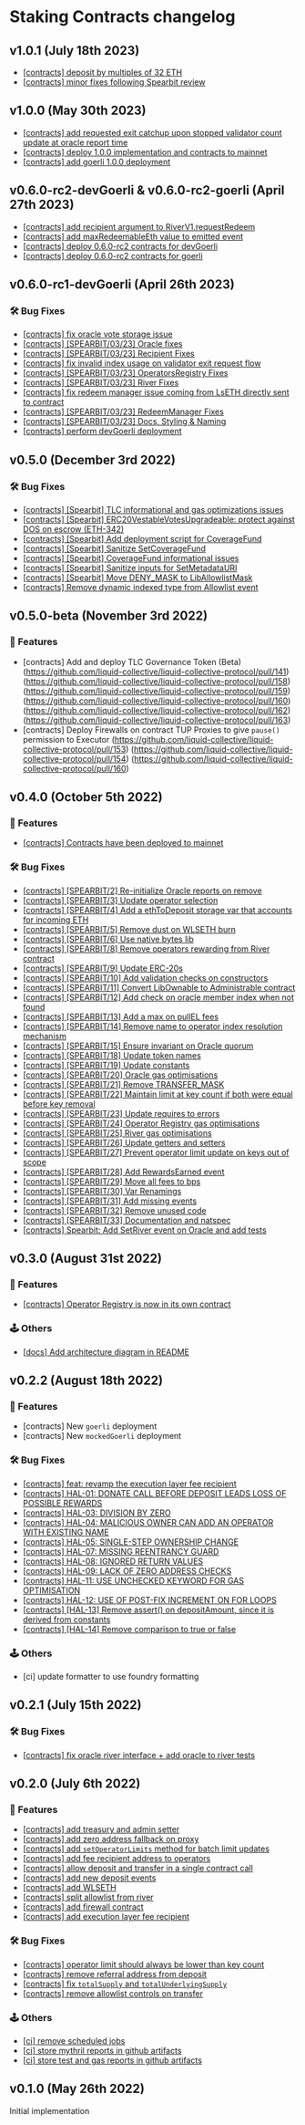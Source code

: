 # Staking Contracts changelog

## v1.0.1 (July 18th 2023)

- [[contracts] deposit by multiples of 32 ETH](https://github.com/liquid-collective/liquid-collective-protocol/pull/222)
- [[contracts] minor fixes following Spearbit review](https://github.com/liquid-collective/liquid-collective-protocol/pull/219)


## v1.0.0 (May 30th 2023)

- [[contracts] add requested exit catchup upon stopped validator count update at oracle report time](https://github.com/liquid-collective/liquid-collective-protocol/pull/211)
- [[contracts] deploy 1.0.0 implementation and contracts to mainnet](https://github.com/liquid-collective/liquid-collective-protocol/pull/215)
- [[contracts] add goerli 1.0.0 deployment](https://github.com/liquid-collective/liquid-collective-protocol/pull/218)

## v0.6.0-rc2-devGoerli & v0.6.0-rc2-goerli (April 27th 2023)

- [[contracts] add recipient argument to RiverV1.requestRedeem](https://github.com/liquid-collective/liquid-collective-protocol/pull/202)
- [[contracts] add maxRedeemableEth value to emitted event](https://github.com/liquid-collective/liquid-collective-protocol/pull/206)
- [[contracts] deploy 0.6.0-rc2 contracts for devGoerli](https://github.com/liquid-collective/liquid-collective-protocol/pull/208)
- [[contracts] deploy 0.6.0-rc2 contracts for goerli](https://github.com/liquid-collective/liquid-collective-protocol/pull/208)


## v0.6.0-rc1-devGoerli (April 26th 2023)

### :hammer_and_wrench: Bug Fixes

- [[contracts] fix oracle vote storage issue](https://github.com/liquid-collective/liquid-collective-protocol/pull/193)
- [[contracts] [SPEARBIT/03/23] Oracle fixes](https://github.com/liquid-collective/liquid-collective-protocol/pull/193)
- [[contracts] [SPEARBIT/03/23] Recipient Fixes](https://github.com/liquid-collective/liquid-collective-protocol/pull/194)
- [[contracts] fix invalid index usage on validator exit request flow](https://github.com/liquid-collective/liquid-collective-protocol/pull/195)
- [[contracts] [SPEARBIT/03/23] OperatorsRegistry Fixes](https://github.com/liquid-collective/liquid-collective-protocol/pull/195)
- [[contracts] [SPEARBIT/03/23] River Fixes](https://github.com/liquid-collective/liquid-collective-protocol/pull/196)
- [[contracts] fix redeem manager issue coming from LsETH directly sent to contract](https://github.com/liquid-collective/liquid-collective-protocol/pull/197)
- [[contracts] [SPEARBIT/03/23] RedeemManager Fixes](https://github.com/liquid-collective/liquid-collective-protocol/pull/197)
- [[contracts] [SPEARBIT/03/23] Docs, Styling & Naming](https://github.com/liquid-collective/liquid-collective-protocol/pull/198)
- [[contracts] perform devGoerli deployment](https://github.com/liquid-collective/liquid-collective-protocol/pull/190/commits/8ed58a23972220def3d4d94e70c9be11aee05619)

## v0.5.0 (December 3rd 2022)

### :hammer_and_wrench: Bug Fixes

- [[contracts] [Spearbit] TLC informational and gas optimizations issues](https://github.com/liquid-collective/liquid-collective-protocol/pull/172)
- [[contracts] [Spearbit] ERC20VestableVotesUpgradeable: protect against DOS on escrow (ETH-342)](https://github.com/liquid-collective/liquid-collective-protocol/pull/171)
- [[contracts] [Spearbit] Add deployment script for CoverageFund](https://github.com/liquid-collective/liquid-collective-protocol/pull/170)
- [[contracts] [Spearbit] Sanitize SetCoverageFund](https://github.com/liquid-collective/liquid-collective-protocol/pull/169)
- [[contracts] [Spearbit] CoverageFund informational issues](https://github.com/liquid-collective/liquid-collective-protocol/pull/168)
- [[contracts] [Spearbit] Sanitize inputs for SetMetadataURI](https://github.com/liquid-collective/liquid-collective-protocol/pull/167)
- [[contracts] [Spearbit] Move DENY_MASK to LibAllowlistMask](https://github.com/liquid-collective/liquid-collective-protocol/pull/166)
- [[contracts] Remove dynamic indexed type from Allowlist event](https://github.com/liquid-collective/liquid-collective-protocol/blob/c0517983140f593f8db033c7ab75e6a91556182b/contracts/src/interfaces/IAllowlist.1.sol#L11)

## v0.5.0-beta (November 3rd 2022)

### :dizzy: Features

- [contracts] Add and deploy TLC Governance Token (Beta) (https://github.com/liquid-collective/liquid-collective-protocol/pull/141) (https://github.com/liquid-collective/liquid-collective-protocol/pull/158) (https://github.com/liquid-collective/liquid-collective-protocol/pull/159) (https://github.com/liquid-collective/liquid-collective-protocol/pull/160)(https://github.com/liquid-collective/liquid-collective-protocol/pull/162) (https://github.com/liquid-collective/liquid-collective-protocol/pull/163)
- [contracts] Deploy Firewalls on contract TUP Proxies to give `pause()` permission to Executor (https://github.com/liquid-collective/liquid-collective-protocol/pull/153) (https://github.com/liquid-collective/liquid-collective-protocol/pull/154) (https://github.com/liquid-collective/liquid-collective-protocol/pull/160)

## v0.4.0 (October 5th 2022)

### :dizzy: Features

- [[contracts] Contracts have been deployed to mainnet](https://github.com/liquid-collective/liquid-collective-protocol/pull/152)

### :hammer_and_wrench: Bug Fixes

- [[contracts] [SPEARBIT/2] Re-initialize Oracle reports on remove](https://github.com/liquid-collective/liquid-collective-protocol/pull/118)
- [[contracts] [SPEARBIT/3] Update operator selection](https://github.com/liquid-collective/liquid-collective-protocol/pull/119)
- [[contracts] [SPEARBIT/4] Add a ethToDeposit storage var that accounts for incoming ETH](https://github.com/liquid-collective/liquid-collective-protocol/pull/120)
- [[contracts] [SPEARBIT/5] Remove dust on WLSETH burn](https://github.com/liquid-collective/liquid-collective-protocol/pull/121)
- [[contracts] [SPEARBIT/6] Use native bytes lib](https://github.com/liquid-collective/liquid-collective-protocol/pull/122)
- [[contracts] [SPEARBIT/8] Remove operators rewarding from River contract](https://github.com/liquid-collective/liquid-collective-protocol/pull/123)
- [[contracts] [SPEARBIT/9] Update ERC-20s](https://github.com/liquid-collective/liquid-collective-protocol/pull/124)
- [[contracts] [SPEARBIT/10] Add validation checks on constructors](https://github.com/liquid-collective/liquid-collective-protocol/pull/125)
- [[contracts] [SPEARBIT/11] Convert LibOwnable to Administrable contract](https://github.com/liquid-collective/liquid-collective-protocol/pull/126)
- [[contracts] [SPEARBIT/12] Add check on oracle member index when not found](https://github.com/liquid-collective/liquid-collective-protocol/pull/127)
- [[contracts] [SPEARBIT/13] Add a max on pullEL fees](https://github.com/liquid-collective/liquid-collective-protocol/pull/128)
- [[contracts] [SPEARBIT/14] Remove name to operator index resolution mechanism](https://github.com/liquid-collective/liquid-collective-protocol/pull/129)
- [[contracts] [SPEARBIT/15] Ensure invariant on Oracle quorum](https://github.com/liquid-collective/liquid-collective-protocol/pull/130)
- [[contracts] [SPEARBIT/18] Update token names](https://github.com/liquid-collective/liquid-collective-protocol/pull/131)
- [[contracts] [SPEARBIT/19] Update constants](https://github.com/liquid-collective/liquid-collective-protocol/pull/132)
- [[contracts] [SPEARBIT/20] Oracle gas optimisations](https://github.com/liquid-collective/liquid-collective-protocol/pull/133)
- [[contracts] [SPEARBIT/21] Remove TRANSFER_MASK](https://github.com/liquid-collective/liquid-collective-protocol/pull/134)
- [[contracts] [SPEARBIT/22] Maintain limit at key count if both were equal before key removal](https://github.com/liquid-collective/liquid-collective-protocol/pull/135)
- [[contracts] [SPEARBIT/23] Update requires to errors](https://github.com/liquid-collective/liquid-collective-protocol/pull/136)
- [[contracts] [SPEARBIT/24] Operator Registry gas optimisations](https://github.com/liquid-collective/liquid-collective-protocol/pull/137)
- [[contracts] [SPEARBIT/25] River gas optimisations](https://github.com/liquid-collective/liquid-collective-protocol/pull/138)
- [[contracts] [SPEARBIT/26] Update getters and setters](https://github.com/liquid-collective/liquid-collective-protocol/pull/139)
- [[contracts] [SPEARBIT/27] Prevent operator limit update on keys out of scope](https://github.com/liquid-collective/liquid-collective-protocol/pull/140)
- [[contracts] [SPEARBIT/28] Add RewardsEarned event](https://github.com/liquid-collective/liquid-collective-protocol/pull/142)
- [[contracts] [SPEARBIT/29] Move all fees to bps](https://github.com/liquid-collective/liquid-collective-protocol/pull/143)
- [[contracts] [SPEARBIT/30] Var Renamings](https://github.com/liquid-collective/liquid-collective-protocol/pull/144)
- [[contracts] [SPEARBIT/31] Add missing events](https://github.com/liquid-collective/liquid-collective-protocol/pull/145)
- [[contracts] [SPEARBIT/32] Remove unused code](https://github.com/liquid-collective/liquid-collective-protocol/pull/149)
- [[contracts] [SPEARBIT/33] Documentation and natspec](https://github.com/liquid-collective/liquid-collective-protocol/pull/147)
- [[contracts] Spearbit: Add SetRiver event on Oracle and add tests](https://github.com/liquid-collective/liquid-collective-protocol/pull/146)

## v0.3.0 (August 31st 2022)

### :dizzy: Features

- [[contracts] Operator Registry is now in its own contract](https://github.com/River-Protocol/river-contracts/pull/110)

### 🕹️ Others

- [[docs] Add architecture diagram in README](https://github.com/River-Protocol/river-contracts/pull/111)

## v0.2.2 (August 18th 2022)

### :dizzy: Features

- [contracts] New `goerli` deployment
- [contracts] New `mockedGoerli` deployment

### :hammer_and_wrench: Bug Fixes

- [[contracts] feat: revamp the execution layer fee recipient](https://github.com/River-Protocol/river-contracts/pull/104)
- [[contracts] HAL-01: DONATE CALL BEFORE DEPOSIT LEADS LOSS OF POSSIBLE REWARDS](https://github.com/River-Protocol/river-contracts/pull/93)
- [[contracts] HAL-03: DIVISION BY ZERO](https://github.com/River-Protocol/river-contracts/pull/103)
- [[contracts] HAL-04: MALICIOUS OWNER CAN ADD AN OPERATOR WITH EXISTING NAME](https://github.com/River-Protocol/river-contracts/pull/95)
- [[contracts] HAL-05: SINGLE-STEP OWNERSHIP CHANGE](https://github.com/River-Protocol/river-contracts/pull/96)
- [[contracts] HAL-07: MISSING REENTRANCY GUARD](https://github.com/River-Protocol/river-contracts/pull/97)
- [[contracts] HAL-08: IGNORED RETURN VALUES](https://github.com/River-Protocol/river-contracts/pull/98)
- [[contracts] HAL-09: LACK OF ZERO ADDRESS CHECKS](https://github.com/River-Protocol/river-contracts/pull/99)
- [[contracts] HAL-11: USE UNCHECKED KEYWORD FOR GAS OPTIMISATION](https://github.com/River-Protocol/river-contracts/pull/100)
- [[contracts] HAL-12: USE OF POST-FIX INCREMENT ON FOR LOOPS](https://github.com/River-Protocol/river-contracts/pull/100)
- [[contracts] [HAL-13] Remove assert() on depositAmount, since it is derived from constants](https://github.com/River-Protocol/river-contracts/pull/101)
- [[contracts] [HAL-14] Remove comparison to true or false](https://github.com/River-Protocol/river-contracts/pull/102)

### 🕹️ Others

- [ci] update formatter to use foundry formatting

## v0.2.1 (July 15th 2022)

### :hammer_and_wrench: Bug Fixes

- [[contracts] fix oracle river interface + add oracle to river tests](https://github.com/River-Protocol/river-contracts/pull/79)

## v0.2.0 (July 6th 2022)

### :dizzy: Features

- [[contracts] add treasury and admin setter](https://github.com/River-Protocol/river-contracts/pull/75)
- [[contracts] add zero address fallback on proxy](https://github.com/River-Protocol/river-contracts/pull/74)
- [[contracts] add `setOperatorLimits` method for batch limit updates](https://github.com/River-Protocol/river-contracts/pull/72)
- [[contracts] add fee recipient address to operators](https://github.com/River-Protocol/river-contracts/pull/71)
- [[contracts] allow deposit and transfer in a single contract call](https://github.com/River-Protocol/river-contracts/pull/69)
- [[contracts] add new deposit events](https://github.com/River-Protocol/river-contracts/pull/62)
- [[contracts] add WLSETH](https://github.com/River-Protocol/river-contracts/pull/57)
- [[contracts] split allowlist from river](https://github.com/River-Protocol/river-contracts/pull/41)
- [[contracts] add firewall contract](https://github.com/River-Protocol/river-contracts/pull/36)
- [[contracts] add execution layer fee recipient](https://github.com/River-Protocol/river-contracts/pull/35)

### :hammer_and_wrench: Bug Fixes

- [[contracts] operator limit should always be lower than key count](https://github.com/River-Protocol/river-contracts/pull/70)
- [[contracts] remove referral address from deposit](https://github.com/River-Protocol/river-contracts/pull/68)
- [[contracts] fix `totalSupply` and `totalUnderlyingSupply`](https://github.com/River-Protocol/river-contracts/pull/64)
- [[contracts] remove allowlist controls on transfer](https://github.com/River-Protocol/river-contracts/pull/61)

### 🕹️ Others

- [[ci] remove scheduled jobs](https://github.com/River-Protocol/river-contracts/pull/76)
- [[ci] store mythril reports in github artifacts](https://github.com/River-Protocol/river-contracts/pull/67)
- [[ci] store test and gas reports in github artifacts](https://github.com/River-Protocol/river-contracts/pull/66)

## v0.1.0 (May 26th 2022)

Initial implementation
